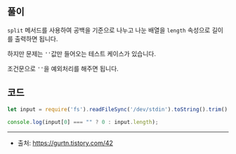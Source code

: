## 풀이
`split` 메서드를 사용하여 공백을 기준으로 나누고 나눈 배열을 `length` 속성으로 길이를 출력하면 됩니다.

하지만 문제는 `''`값만 들어오는 테스트 케이스가 있습니다.

조건문으로 `''`을 예외처리를 해주면 됩니다.

## 코드

```js
let input = require('fs').readFileSync('/dev/stdin').toString().trim().split(" ");
 
console.log(input[0] === "" ? 0 : input.length);
```

___

- 출처: https://gurtn.tistory.com/42